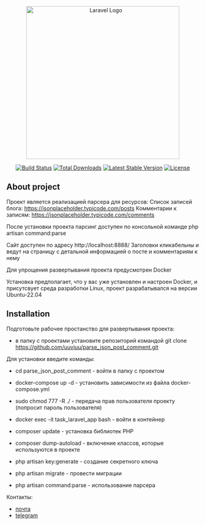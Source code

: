 <p align="center"><a href="https://laravel.com" target="_blank"><img src="https://raw.githubusercontent.com/laravel/art/master/logo-lockup/5%20SVG/2%20CMYK/1%20Full%20Color/laravel-logolockup-cmyk-red.svg" width="400" alt="Laravel Logo"></a></p>

<p align="center">
<a href="https://travis-ci.org/laravel/framework"><img src="https://travis-ci.org/laravel/framework.svg" alt="Build Status"></a>
<a href="https://packagist.org/packages/laravel/framework"><img src="https://img.shields.io/packagist/dt/laravel/framework" alt="Total Downloads"></a>
<a href="https://packagist.org/packages/laravel/framework"><img src="https://img.shields.io/packagist/v/laravel/framework" alt="Latest Stable Version"></a>
<a href="https://packagist.org/packages/laravel/framework"><img src="https://img.shields.io/packagist/l/laravel/framework" alt="License"></a>
</p>

## About project

Проект является реализацией парсера для ресурсов:
Список записей блога: https://jsonplaceholder.typicode.com/posts
Комментарии к записям: https://jsonplaceholder.typicode.com/comments

После установки проекта парсинг доступен по консольной команде php artisan command:parse

Сайт доступен по адресу http://localhost:8888/
Заголовки кликабельны и ведут на страницу с детальной информацией о посте и комментариям к нему

Для упрощения развертывания проекта предусмотрен Docker

Установка предполагает, что у вас уже установлен и настроен Docker, и присутсвует среда разработки Linux, проект разрабатывался на версии Ubuntu-22.04

## Installation

Подготовьте рабочее простанство для развертывания проекта:

- в папку с проектами установите репозиторий командой git clone https://github.com/uuviuu/parse_json_post_comment.git

Для установки введите команды:

- cd parse_json_post_comment - войти в папку с проектом

- docker-compose up -d - установить зависимости из файла docker-compose.yml

- sudo chmod 777 -R ./ - передача прав пользователя проекту (попросит пароль пользователя)

- docker exec -it task_laravel_app bash - войти в контейнер

- composer update - установка библиотек PHP

- composer dump-autoload - включение классов, которые используются в проекте

- php artisan key:generate - создание секретного ключа

- php artisan migrate - провести миграции

- php artisan command:parse - использование парсера

Контакты: 
 - [почта](mailto:my.test.laravel.message@gmail.com) 
 - [telegram](https://t.me/uuviuu)
